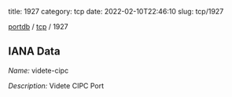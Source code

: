 title: 1927
category: tcp
date: 2022-02-10T22:46:10
slug: tcp/1927

[portdb](/) / [tcp](/category/tcp.html) / 1927


## IANA Data

_Name:_ videte-cipc

_Description:_ Videte CIPC Port

